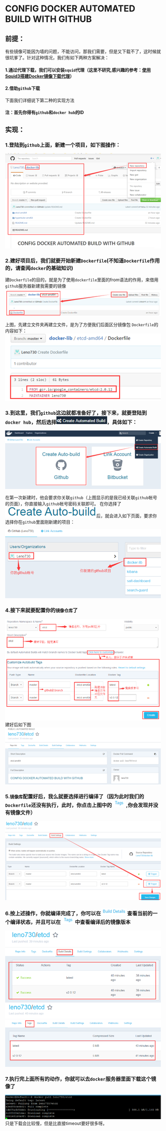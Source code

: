 # CONFIG DOCKER AUTOMATED BUILD WITH GITHUB
## 前提：
   有些镜像可能因为墙的问题，不能访问，那我们需要，但是又下载不了，这时候就很坑爹了。针对这种情况，我们有如下两种方案解决：
#### 1.通过代理下载，我们可以安装`squid`代理（这里不研究,感兴趣的参考：[使用Squid3搭建Docker镜像下载代理](http://dockone.io/article/1380)）
#### 2.借助`github`下载
   下面我们详细说下第二种的实现方法

#### 注：首先你得有`github`和`docker hub`的ID

## 实现：
### 1.登陆到`github`上面，新建一个项目，如下图操作：
![image](https://raw.githubusercontent.com/Leno730/docker-lib/master/images/1.png)


### 2.建好项目后，我们就要开始新建`Dockerfile`(不知道`Dockerfile`作用的，请查阅`docker`的基础知识)

建`Dockerfile`的目的，就是为了使用`dockerfile`里面的from语法的作用，来借用`github`服务器新建我需要的镜像
![image](https://raw.githubusercontent.com/Leno730/docker-lib/master/images/2.png)

上图，先建立文件夹再建立文件，是为了方便我们后面区分镜像包
`Dockerfile`的内容如下：
![image](https://raw.githubusercontent.com/Leno730/docker-lib/master/images/3.png)

### 3.到这里，我们`github`这边就都准备好了，接下来，就要登陆到`docker hub`，然后选择![image](https://raw.githubusercontent.com/Leno730/docker-lib/master/images/4.png)，具体如下：
![image](https://raw.githubusercontent.com/Leno730/docker-lib/master/images/5.png) 

   在第一次新建时，他会要求你关联`github`（上图显示的是我已经关联`github`帐号的页面），你直接输入`github`帐号密码关联即可。
   在你选择了![image](https://raw.githubusercontent.com/Leno730/docker-lib/master/images/6.png)后，就会进入如下页面，要求你选择你在`github`里面刚新建的项目：

![image](https://raw.githubusercontent.com/Leno730/docker-lib/master/images/7.png)
     
### 4.接下来就要配置你的`镜像仓库`了
![image](https://raw.githubusercontent.com/Leno730/docker-lib/master/images/8.png)
     建好后如下图
![image](https://raw.githubusercontent.com/Leno730/docker-lib/master/images/9.png)

### 5.`镜像库`配置好后，我么就要选择进行编译了（因为此时我们的`Dockerfile`还没有执行，此时，你点击上图中的![image](https://raw.githubusercontent.com/Leno730/docker-lib/master/images/10.png),你会发现并没有镜像文件）
![image](https://raw.githubusercontent.com/Leno730/docker-lib/master/images/11.png) 

### 6.按上述操作，你就编译完成了，你可以在![image](https://raw.githubusercontent.com/Leno730/docker-lib/master/images/12.png)查看当前的一个编译状态，并且可以在![image](https://raw.githubusercontent.com/Leno730/docker-lib/master/images/10.png)中查看编译后的镜像版本
![image](https://raw.githubusercontent.com/Leno730/docker-lib/master/images/13.png)
![image](https://raw.githubusercontent.com/Leno730/docker-lib/master/images/14.png)
     
### 7.执行完上面所有的动作，你就可以去`docker`服务器里面下载这个镜像了
 ![image](https://raw.githubusercontent.com/Leno730/docker-lib/master/images/15.png)    
     只是下载会比较慢，但是比直接timeout要好很多呀。

     


